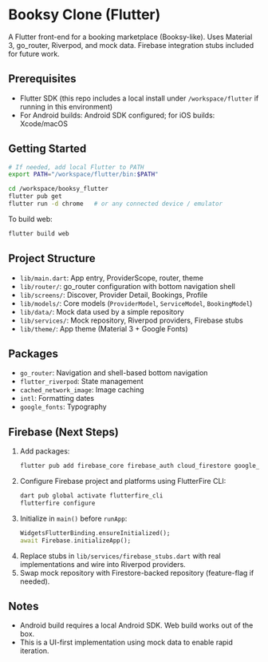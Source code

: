# Booksy Clone (Flutter)

A Flutter front-end for a booking marketplace (Booksy-like). Uses Material 3, go_router, Riverpod, and mock data. Firebase integration stubs included for future work.

## Prerequisites
- Flutter SDK (this repo includes a local install under `/workspace/flutter` if running in this environment)
- For Android builds: Android SDK configured; for iOS builds: Xcode/macOS

## Getting Started

```bash
# If needed, add local Flutter to PATH
export PATH="/workspace/flutter/bin:$PATH"

cd /workspace/booksy_flutter
flutter pub get
flutter run -d chrome   # or any connected device / emulator
```

To build web:
```bash
flutter build web
```

## Project Structure
- `lib/main.dart`: App entry, ProviderScope, router, theme
- `lib/router/`: go_router configuration with bottom navigation shell
- `lib/screens/`: Discover, Provider Detail, Bookings, Profile
- `lib/models/`: Core models (`ProviderModel`, `ServiceModel`, `BookingModel`)
- `lib/data/`: Mock data used by a simple repository
- `lib/services/`: Mock repository, Riverpod providers, Firebase stubs
- `lib/theme/`: App theme (Material 3 + Google Fonts)

## Packages
- `go_router`: Navigation and shell-based bottom navigation
- `flutter_riverpod`: State management
- `cached_network_image`: Image caching
- `intl`: Formatting dates
- `google_fonts`: Typography

## Firebase (Next Steps)
1. Add packages:
   ```bash
   flutter pub add firebase_core firebase_auth cloud_firestore google_sign_in
   ```
2. Configure Firebase project and platforms using FlutterFire CLI:
   ```bash
   dart pub global activate flutterfire_cli
   flutterfire configure
   ```
3. Initialize in `main()` before `runApp`:
   ```dart
   WidgetsFlutterBinding.ensureInitialized();
   await Firebase.initializeApp();
   ```
4. Replace stubs in `lib/services/firebase_stubs.dart` with real implementations and wire into Riverpod providers.
5. Swap mock repository with Firestore-backed repository (feature-flag if needed).

## Notes
- Android build requires a local Android SDK. Web build works out of the box.
- This is a UI-first implementation using mock data to enable rapid iteration.
